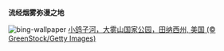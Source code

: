
**流经烟雾弥漫之地**

![bing-wallpaper](https://www.bing.com/th?id=OHR.LittlePigeonRiver_ZH-CN6554251943_1920x1080.jpg)
[小鸽子河，大雾山国家公园，田纳西州, 美国 (© GreenStock/Getty Images)](https://www.bing.com/search?q=%E5%A4%A7%E9%9B%BE%E5%B1%B1%E5%9B%BD%E5%AE%B6%E5%85%AC%E5%9B%AD&amp;form=hpcapt&amp;mkt=zh-cn)
  